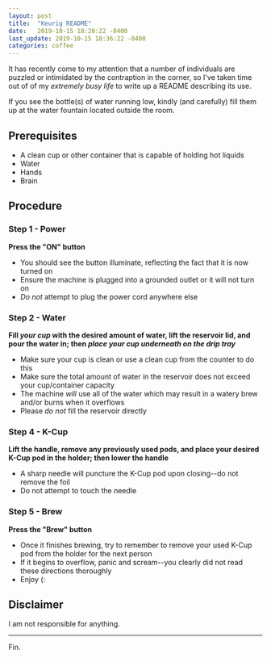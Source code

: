 ```yaml
---
layout: post
title:  "Keurig README"
date:   2019-10-15 18:20:22 -0400
last_update: 2019-10-15 18:36:22 -0400
categories: coffee
---
```


It has recently come to my attention that a number of individuals are puzzled or intimidated by the contraption in the corner, so I've taken time out of of my *extremely busy life* to write up a README describing its use.

If you see the bottle(s) of water running low, kindly (and carefully) fill them up at the water fountain located outside the room.


## Prerequisites

 - A clean cup or other container that is capable of holding hot liquids
 - Water
 - Hands
 - Brain

## Procedure

### Step 1 - Power

**Press the "ON" button**

 - You should see the button illuminate, reflecting the fact that it is now turned on
 - Ensure the machine is plugged into a grounded outlet or it will not turn on
 - *Do not* attempt to plug the power cord anywhere else

### Step 2 - Water

**Fill *your cup* with the desired amount of water, lift the reservoir lid, and pour the water in; then *place your cup underneath on the drip tray***

 - Make sure your cup is clean or use a clean cup from the counter to do this
 - Make sure the total amount of water in the reservoir does not exceed your cup/container capacity
 - The machine *will* use all of the water which may result in a watery brew and/or burns when it overflows
 - Please *do not* fill the reservoir directly

### Step 4 - K-Cup

**Lift the handle, remove any previously used pods, and place your desired K-Cup pod in the holder; then lower the handle**

 - A sharp needle will puncture the K-Cup pod upon closing--do not remove the foil
 - Do not attempt to touch the needle

### Step 5 - Brew

**Press the "Brew" button**

 - Once it finishes brewing, try to remember to remove your used K-Cup pod from the holder for the next person
 - If it begins to overflow, panic and scream--you clearly did not read these directions thoroughly
 - Enjoy (:


## Disclaimer

I am not responsible for anything.

---

Fin.